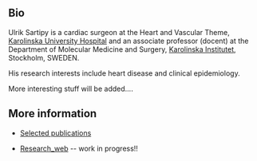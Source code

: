 ## Bio

Ulrik Sartipy is a cardiac surgeon at the Heart and Vascular Theme, [Karolinska University Hospital](http://www.karolinska.se) and an associate professor (docent) at the Department of Molecular Medicine and Surgery, [Karolinska Institutet](http://www.ki.se), Stockholm, SWEDEN.

His research interests include heart disease and clinical epidemiology.

More interesting stuff will be added....


## More information

- [Selected publications](https://ulriksartipy.github.io/cv_test)

- [Research_web](https://ulriksartipy.rbind.io) -- work in progress!!
